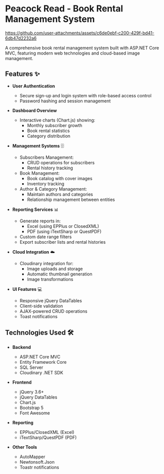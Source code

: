 # Peacock Read - Book Rental Management System


https://github.com/user-attachments/assets/c6de0ebf-c200-429f-bd41-6db47d2232a6


A comprehensive book rental management system built with ASP.NET Core MVC, featuring modern web technologies and cloud-based image management.

## Features ✨

- **User Authentication**
  - Secure sign-up and login system with role-based access control
  - Password hashing and session management

- **Dashboard Overview**
  - Interactive charts (Chart.js) showing:
    - Monthly subscriber growth
    - Book rental statistics
    - Category distribution

- **Management Systems** 🗄️
  - Subscribers Management:
    - CRUD operations for subscribers
    - Rental history tracking
  - Book Management:
    - Book catalog with cover images
    - Inventory tracking
  - Author & Category Management:
    - Maintain authors and categories
    - Relationship management between entities

- **Reporting Services** 📊
  - Generate reports in:
    - Excel (using EPPlus or ClosedXML)
    - PDF (using iTextSharp or QuestPDF)
  - Custom date range filters
  - Export subscriber lists and rental histories

- **Cloud Integration** ☁️
  - Cloudinary integration for:
    - Image uploads and storage
    - Automatic thumbnail generation
    - Image transformations

- **UI Features** 💻
  - Responsive jQuery DataTables
  - Client-side validation
  - AJAX-powered CRUD operations
  - Toast notifications

## Technologies Used 🛠️

- **Backend**
  - ASP.NET Core MVC
  - Entity Framework Core
  - SQL Server
  - Cloudinary .NET SDK

- **Frontend**
  - jQuery 3.6+
  - jQuery DataTables
  - Chart.js
  - Bootstrap 5
  - Font Awesome

- **Reporting**
  - EPPlus/ClosedXML (Excel)
  - iTextSharp/QuestPDF (PDF)

- **Other Tools**
  - AutoMapper
  - Newtonsoft.Json
  - Toastr notifications
